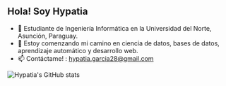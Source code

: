 ## Hola! Soy Hypatia

- 🔭 Estudiante de Ingeniería Informática en la Universidad del Norte, Asunción, Paraguay.
- 🌱 Estoy comenzando mi camino en ciencia de datos, bases de datos, aprendizaje automático y desarrollo web.
- 📫 Contáctame! : hypatia.garcia28@gmail.com

![Hypatia's GitHub stats](https://github-readme-stats.vercel.app/api?username=hypatiagarcia&show_icons=true&theme=dracula)

